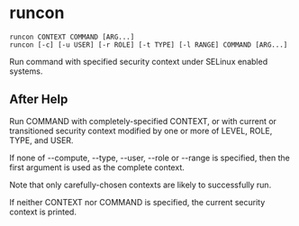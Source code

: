 # runcon

```
runcon CONTEXT COMMAND [ARG...]
runcon [-c] [-u USER] [-r ROLE] [-t TYPE] [-l RANGE] COMMAND [ARG...]
```

Run command with specified security context under SELinux enabled systems.

## After Help

Run COMMAND with completely-specified CONTEXT, or with current or transitioned security context modified by one or more of LEVEL, ROLE, TYPE, and USER.

If none of --compute, --type, --user, --role or --range is specified, then the first argument is used as the complete context.

Note that only carefully-chosen contexts are likely to successfully run.

If neither CONTEXT nor COMMAND is specified, the current security context is printed.
